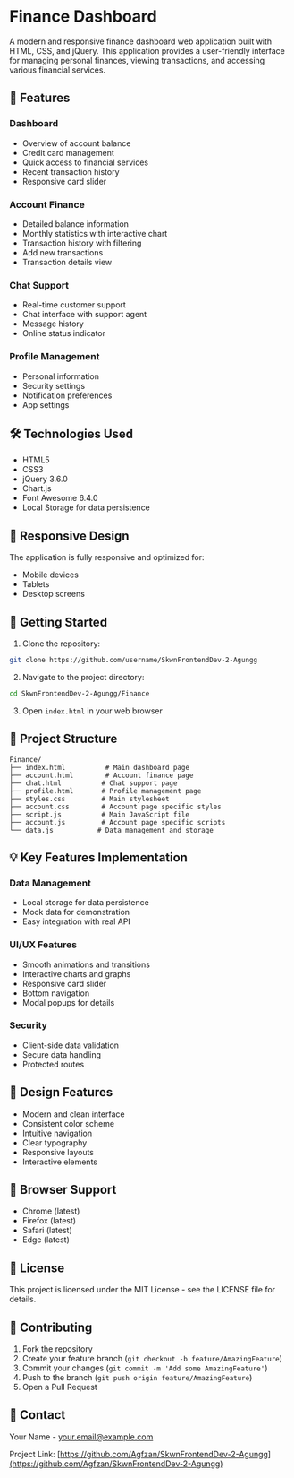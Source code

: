 # Finance Dashboard

A modern and responsive finance dashboard web application built with HTML, CSS, and jQuery. This application provides a user-friendly interface for managing personal finances, viewing transactions, and accessing various financial services.

## 🌟 Features

### Dashboard
- Overview of account balance
- Credit card management
- Quick access to financial services
- Recent transaction history
- Responsive card slider

### Account Finance
- Detailed balance information
- Monthly statistics with interactive chart
- Transaction history with filtering
- Add new transactions
- Transaction details view

### Chat Support
- Real-time customer support
- Chat interface with support agent
- Message history
- Online status indicator

### Profile Management
- Personal information
- Security settings
- Notification preferences
- App settings

## 🛠️ Technologies Used

- HTML5
- CSS3
- jQuery 3.6.0
- Chart.js
- Font Awesome 6.4.0
- Local Storage for data persistence

## 📱 Responsive Design

The application is fully responsive and optimized for:
- Mobile devices
- Tablets
- Desktop screens

## 🚀 Getting Started

1. Clone the repository:
```bash
git clone https://github.com/username/SkwnFrontendDev-2-Agungg
```

2. Navigate to the project directory:
```bash
cd SkwnFrontendDev-2-Agungg/Finance
```

3. Open `index.html` in your web browser

## 📁 Project Structure

```
Finance/
├── index.html          # Main dashboard page
├── account.html        # Account finance page
├── chat.html          # Chat support page
├── profile.html       # Profile management page
├── styles.css         # Main stylesheet
├── account.css        # Account page specific styles
├── script.js          # Main JavaScript file
├── account.js         # Account page specific scripts
└── data.js           # Data management and storage
```

## 💡 Key Features Implementation

### Data Management
- Local storage for data persistence
- Mock data for demonstration
- Easy integration with real API

### UI/UX Features
- Smooth animations and transitions
- Interactive charts and graphs
- Responsive card slider
- Bottom navigation
- Modal popups for details

### Security
- Client-side data validation
- Secure data handling
- Protected routes

## 🎨 Design Features

- Modern and clean interface
- Consistent color scheme
- Intuitive navigation
- Clear typography
- Responsive layouts
- Interactive elements

## 🔧 Browser Support

- Chrome (latest)
- Firefox (latest)
- Safari (latest)
- Edge (latest)

## 📝 License

This project is licensed under the MIT License - see the LICENSE file for details.

## 👥 Contributing

1. Fork the repository
2. Create your feature branch (`git checkout -b feature/AmazingFeature`)
3. Commit your changes (`git commit -m 'Add some AmazingFeature'`)
4. Push to the branch (`git push origin feature/AmazingFeature`)
5. Open a Pull Request

## 📧 Contact

Your Name - your.email@example.com

Project Link: [https://github.com/Agfzan/SkwnFrontendDev-2-Agungg](https://github.com/Agfzan/SkwnFrontendDev-2-Agungg)
